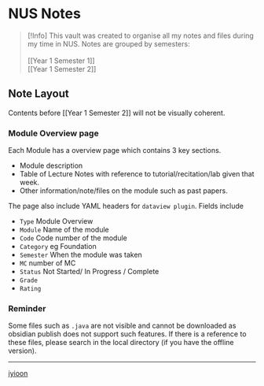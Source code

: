 # NUS Notes

> [!Info]
> <span class="center-menu">This vault was created to organise all my notes and files during my time in NUS. Notes are grouped by semesters:<br> <br> [[Year 1 Semester 1]] <br> [[Year 1 Semester 2]] </span>

## Note Layout

Contents before [[Year 1 Semester 2]] will not be visually coherent.

### Module Overview page

Each Module has a overview page which contains 3 key sections.

- Module description
- Table of Lecture Notes with reference to tutorial/recitation/lab given that week.
- Other information/note/files on the module such as past papers.

The page also include YAML headers for `dataview plugin`. Fields include

- `Type` Module Overview
- `Module` Name of the module
- `Code` Code number of the module
- `Category` eg Foundation
- `Semester` When the module was taken
- `MC` number of MC
- `Status` Not Started/ In Progress / Complete
- `Grade`
- `Rating`

### Reminder

Some files such as `.java` are not visible and cannot be downloaded as obsidian publish does not support such features. If there is a reference to these files, please search in the local directory (if you have the offline version).

---

<span class="center-menu">[iyioon](https://www.iyioon.com)
</span>
